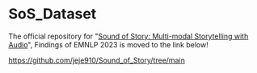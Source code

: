 # SoS_Dataset

The official repository for "[Sound of Story: Multi-modal Storytelling with Audio](https://arxiv.org/abs/2310.19264)", Findings of EMNLP 2023 is moved to the link below!

https://github.com/jeje910/Sound_of_Story/tree/main
